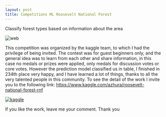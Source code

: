 ```yaml
---
layout: post
title: Competitions ML Roosevelt National Forest
---
```

Classify forest types based on information about the area

![web](https://www.googleapis.com/download/storage/v1/b/kaggle-user-content/o/inbox%2F836731%2F44921c9aa7da13a2f6628b3de3e27444%2Fkernel-type-switching.gif?generation=1563924237278447&alt=media)

This competition was organized by the kaggle team, to which I had the privilege of being invited. The contest was for guest beginners only, and the general idea was to learn from each other and share information, in this case no medals or prizes were applied, only medals for discussion votes or core votes.
However the prediction model classified us in table, I finished in 234th place very happy, and I have learned a lot of things, thanks to all the very talented people in this community. To see the detail of the work I invite you to the following link:
https://www.kaggle.com/azhura/roosevelt-national-forest-rnf

[![kaggle](https://i.pinimg.com/originals/23/c6/d7/23c6d720a3f58db0525ca942a9ea21d4.jpg)](https://www.kaggle.com/azhura/roosevelt-national-forest-rnf)

If you like the work, leave me your comment.
Thank you


